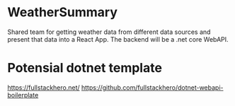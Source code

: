 # WeatherSummary
Shared team for getting weather data from different data sources and present that data into a React App. The backend will be a .net core WebAPI.


# Potensial dotnet template 
https://fullstackhero.net/
https://github.com/fullstackhero/dotnet-webapi-boilerplate

